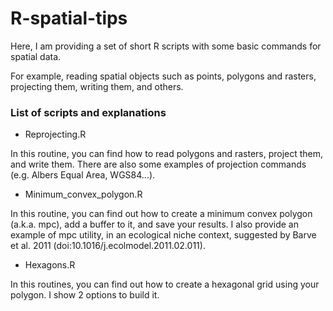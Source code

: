 # R-spatial-tips

Here, I am providing a set of short R scripts with some basic commands for spatial data.

For example, reading spatial objects such as points, polygons and rasters, projecting them, writing them, and others.

### List of scripts and explanations

* Reprojecting.R

In this routine, you can find how to read polygons and rasters, project them, and write them.
There are also some examples of projection commands (e.g. Albers Equal Area, WGS84...).


* Minimum_convex_polygon.R

In this routine, you can find out how to create a minimum convex polygon (a.k.a. mpc), add a buffer to it, and save your results.
I also provide an example of mpc utility, in an ecological niche context, suggested by Barve et al. 2011 (doi:10.1016/j.ecolmodel.2011.02.011).


* Hexagons.R

In this routines, you can find out how to create a hexagonal grid using your polygon. I show 2 options to build it.